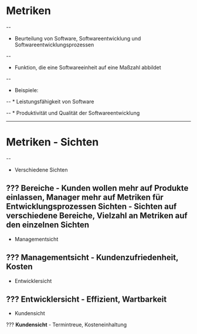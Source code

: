 # Metriken

--
* Beurteilung von Software, Softwareentwicklung und Softwareentwicklungsprozessen

--
* Funktion, die eine Softwareeinheit auf eine Maßzahl abbildet

--
* Beispiele:

--
	* Leistungsfähigkeit von Software

--
	* Produktivität und Qualität der Softwareentwicklung

---
# Metriken - Sichten

--
* Verschiedene Sichten

???
**Bereiche** - Kunden wollen mehr auf Produkte einlassen, Manager mehr auf Metriken für Entwicklungsprozessen
**Sichten** - Sichten auf verschiedene Bereiche, Vielzahl an Metriken auf den einzelnen Sichten
--
* Managementsicht

???
**Managementsicht** - Kundenzufriedenheit, Kosten
--
* Entwicklersicht

???
**Entwicklersicht** - Effizient, Wartbarkeit
--
* Kundensicht

???
**Kundensicht** - Termintreue, Kosteneinhaltung